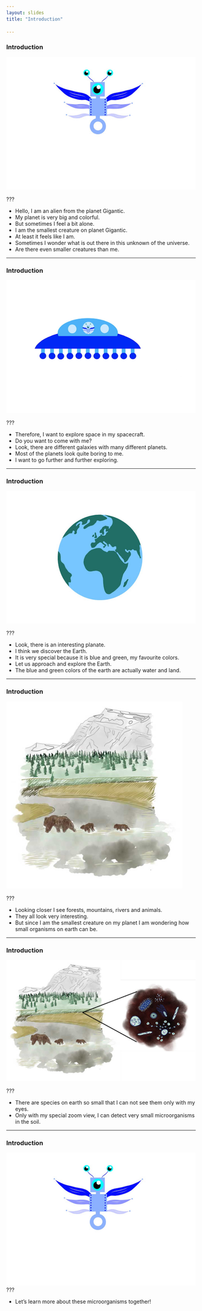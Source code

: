 ```yaml
---
layout: slides
title: "Introduction"

---
```


### Introduction

![Sam, a small bluish unearthly creature with three eyes and six wings](images/sam.png)

???
- Hello, I am an alien from the planet Gigantic. 
- My planet is very big and colorful. 
- But sometimes I feel a bit alone. 
- I am the smallest creature on planet Gigantic.
- At least it feels like I am.
- Sometimes I wonder what is out there in this unknown of the universe.
- Are there even smaller creatures than me. 

---

### Introduction

![A flying saucer with three portholes. Sam looks out of one porthole](images/spacecraft.png)

???
- Therefore, I want to explore space in my spacecraft.
- Do you want to come with me? 
- Look, there are different galaxies with many different planets. 
- Most of the planets look quite boring to me. 
- I want to go further and further exploring. 
 

---

### Introduction
![Schematic representation of the globe in two colors - green and blue](images/earth.png)

???
- Look, there is an interesting planate.
- I think we discover the Earth. 
- It is very special because it is blue and green, my favourite colors. 
- Let us approach and explore the Earth. 
- The blue and green colors of the earth are actually water and land. 
 

---

### Introduction


![A landscape that depicts mountains, a forest, a frozen lake and a bear with two cubs walking across the lake](images/earth-environment.png)

???
- Looking closer I see forests, mountains, rivers and animals. 
- They all look very interesting. 
- But since I am the smallest creature on my planet I am wondering how small organisms on earth can be. 


---

### Introduction

![A landscape depicting mountains, a forest, a frozen lake and a bear walking across the lake with two cubs. There is a zoom from one point, which shows different microorganisms.](images/earth-environment-microbiome.png)

???
- There are species on earth so small that I can not see them only with my eyes. 
- Only with my special zoom view, I can detect very small microorganisms in the soil.


---

### Introduction

![Sam, a small bluish unearthly creature with three eyes and six wings](images/sam.png)
???
- Let’s learn more about these microorganisms together!
